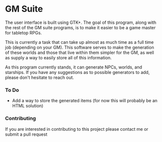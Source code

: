 # GM Suite
The user interface is built using GTK+. The goal of this program, along with the rest of the GM suite programs, is to make it easier to be a game master for tabletop RPGs. 

This is currently a task that can take up almost as much time as a full time job (depending on your GM). This software serves to make the generation of these worlds and those that live within them simpler for the GM, as well as supply a way to easily store all of this information.

As this program currently stands, it can generate NPCs, worlds, and starships. If you have any suggestions as to possible generators to add, please don't hesitate to reach out.

### To Do
- Add a way to store the generated items (for now this will probably be an HTML solution)

### Contributing

If you are interested in contributing to this project please contact me or submit a pull request 
